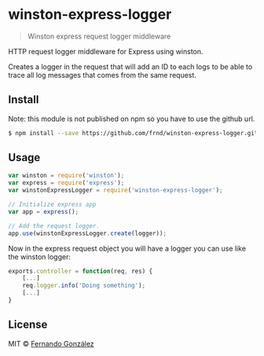 # winston-express-logger
> Winston express request logger middleware

HTTP request logger middleware for Express using winston.

Creates a logger in the request that will add an ID to each logs to be able to trace
all log messages that comes from the same request.

## Install

Note: this module is not published on npm so you have to use the github url.

```sh
$ npm install --save https://github.com/frnd/winston-express-logger.git
```

## Usage

```js
var winston = require('winston');
var express = require('express');
var winstonExpressLogger = require('winston-express-logger');

// Initialize express app
var app = express();

// Add the request logger.
app.use(winstonExpressLogger.create(logger));
```

Now in the express request object you will have a logger you can use like the winston logger:

```js
exports.controller = function(req, res) {
    [...]
    req.logger.info('Doing something');
    [...]
}
```



## License

MIT © [Fernando González](https://github.com/frnd)
